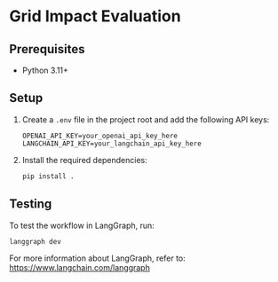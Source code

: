 # Grid Impact Evaluation

## Prerequisites

- Python 3.11+

## Setup

1. Create a `.env` file in the project root and add the following API keys:
   ```
   OPENAI_API_KEY=your_openai_api_key_here
   LANGCHAIN_API_KEY=your_langchain_api_key_here
   ```

2. Install the required dependencies:
   ```bash
   pip install .
   ```

## Testing

To test the workflow in LangGraph, run:
```bash
langgraph dev
```

For more information about LangGraph, refer to: https://www.langchain.com/langgraph
